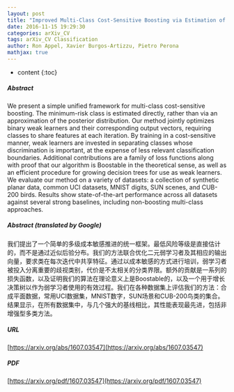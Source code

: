```yaml
---
layout: post
title: "Improved Multi-Class Cost-Sensitive Boosting via Estimation of the Minimum-Risk Class"
date: 2016-11-15 19:29:30
categories: arXiv_CV
tags: arXiv_CV Classification
author: Ron Appel, Xavier Burgos-Artizzu, Pietro Perona
mathjax: true
---
```


* content
{:toc}

##### Abstract
We present a simple unified framework for multi-class cost-sensitive boosting. The minimum-risk class is estimated directly, rather than via an approximation of the posterior distribution. Our method jointly optimizes binary weak learners and their corresponding output vectors, requiring classes to share features at each iteration. By training in a cost-sensitive manner, weak learners are invested in separating classes whose discrimination is important, at the expense of less relevant classification boundaries. Additional contributions are a family of loss functions along with proof that our algorithm is Boostable in the theoretical sense, as well as an efficient procedure for growing decision trees for use as weak learners. We evaluate our method on a variety of datasets: a collection of synthetic planar data, common UCI datasets, MNIST digits, SUN scenes, and CUB-200 birds. Results show state-of-the-art performance across all datasets against several strong baselines, including non-boosting multi-class approaches.

##### Abstract (translated by Google)
我们提出了一个简单的多级成本敏感推进的统一框架。最低风险等级是直接估计的，而不是通过近似后验分布。我们的方法联合优化二元弱学习者及其相应的输出向量，要求类在每次迭代中共享特征。通过以成本敏感的方式进行培训，弱学习者被投入分离重要的歧视类别，代价是不太相关的分类界限。额外的贡献是一系列的损失函数，以及证明我们的算法在理论意义上是Boostable的，以及一个用于增长决策树以作为弱学习者使用的有效过程。我们在各种数据集上评估我们的方法：合成平面数据，常用UCI数据集，MNIST数字，SUN场景和CUB-200鸟类的集合。结果显示，在所有数据集中，与几个强大的基线相比，其性能表现最先进，包括非增强型多类方法。

##### URL
[https://arxiv.org/abs/1607.03547](https://arxiv.org/abs/1607.03547)

##### PDF
[https://arxiv.org/pdf/1607.03547](https://arxiv.org/pdf/1607.03547)

